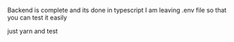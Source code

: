 Backend is complete and its done in typescript 
I am leaving .env file so that you can test it easily

just yarn and test